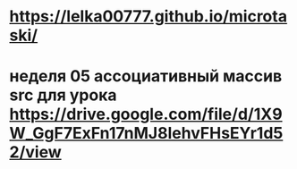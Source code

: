 # https://lelka00777.github.io/microtaski/
#  неделя 05 ассоциативный массив src для урока https://drive.google.com/file/d/1X9W_GgF7ExFn17nMJ8lehvFHsEYr1d52/view



